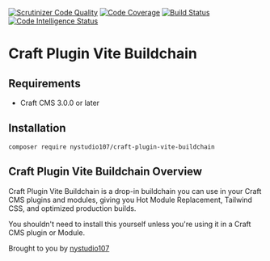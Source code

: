 [![Scrutinizer Code Quality](https://scrutinizer-ci.com/g/nystudio107/craft-plugin-vite-buildchain/badges/quality-score.png?b=v1)](https://scrutinizer-ci.com/g/nystudio107/craft-plugin-vite-buildchain/?branch=v1) [![Code Coverage](https://scrutinizer-ci.com/g/nystudio107/craft-plugin-vite-buildchain/badges/coverage.png?b=v1)](https://scrutinizer-ci.com/g/nystudio107/craft-plugin-vite-buildchain/?branch=v1) [![Build Status](https://scrutinizer-ci.com/g/nystudio107/craft-plugin-vite-buildchain/badges/build.png?b=v1)](https://scrutinizer-ci.com/g/nystudio107/craft-plugin-vite-buildchain/build-status/v1) [![Code Intelligence Status](https://scrutinizer-ci.com/g/nystudio107/craft-plugin-vite-buildchain/badges/code-intelligence.svg?b=v1)](https://scrutinizer-ci.com/code-intelligence)

# Craft Plugin Vite Buildchain

## Requirements

* Craft CMS 3.0.0 or later

## Installation

```
composer require nystudio107/craft-plugin-vite-buildchain
```

## Craft Plugin Vite Buildchain Overview

Craft Plugin Vite Buildchain is a drop-in buildchain you can use in your Craft CMS plugins and modules, giving you Hot Module Replacement, Tailwind CSS, and optimized production builds.

You shouldn't need to install this yourself unless you're using it in a Craft CMS plugin or Module.

Brought to you by [nystudio107](https://nystudio107.com)
